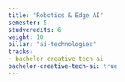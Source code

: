 ```yaml
---
title: "Robotics & Edge AI"
semester: 5
studycredits: 6
weight: 10
pillar: "ai-technologies"
tracks:
- bachelor-creative-tech-ai
bachelor-creative-tech-ai: true
---
```

